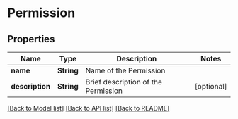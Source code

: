 # Permission

## Properties
Name | Type | Description | Notes
------------ | ------------- | ------------- | -------------
**name** | **String** | Name of the Permission | 
**description** | **String** | Brief description of the Permission | [optional] 

[[Back to Model list]](../README.md#documentation-for-models) [[Back to API list]](../README.md#documentation-for-api-endpoints) [[Back to README]](../README.md)


